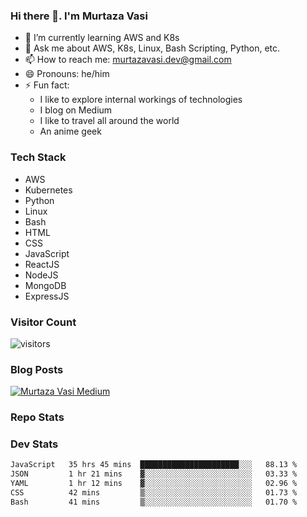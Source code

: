 ### Hi there 👋. I'm Murtaza Vasi

- 🌱 I’m currently learning AWS and K8s
- 💬 Ask me about AWS, K8s, Linux, Bash Scripting, Python, etc.
- 📫 How to reach me: murtazavasi.dev@gmail.com
- 😄 Pronouns: he/him
- ⚡ Fun fact:
  - I like to explore internal workings of technologies
  - I blog on Medium
  - I like to travel all around the world
  - An anime geek

### Tech Stack

- AWS
- Kubernetes
- Python
- Linux
- Bash
- HTML
- CSS
- JavaScript
- ReactJS
- NodeJS
- MongoDB
- ExpressJS

### Visitor Count

![visitors](https://visitor-badge.glitch.me/badge?page_id=murtazavasi.visitor-badge&left_color=green&right_color=red)

### Blog Posts

[![Murtaza Vasi Medium](https://github-readme-medium.vercel.app/?username=murtazavasi.dev&limit=3)](https://medium.com/@murtazavasi.dev)

### Repo Stats

### Dev Stats

<!--START_SECTION:waka-->

```txt
JavaScript   35 hrs 45 mins  ██████████████████████░░░   88.13 %
JSON         1 hr 21 mins    ▓░░░░░░░░░░░░░░░░░░░░░░░░   03.33 %
YAML         1 hr 12 mins    ▓░░░░░░░░░░░░░░░░░░░░░░░░   02.96 %
CSS          42 mins         ▒░░░░░░░░░░░░░░░░░░░░░░░░   01.73 %
Bash         41 mins         ▒░░░░░░░░░░░░░░░░░░░░░░░░   01.70 %
```

<!--END_SECTION:waka-->
